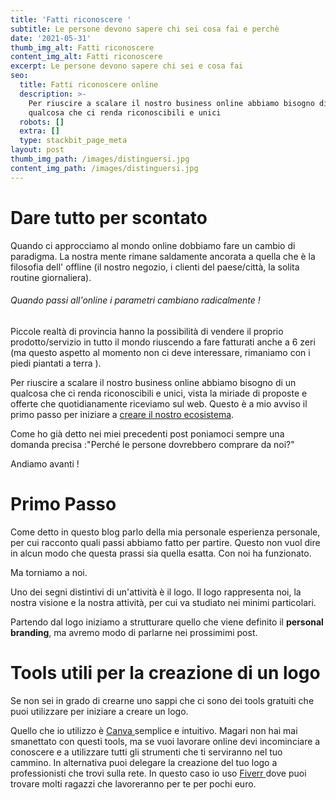 ```yaml
---
title: 'Fatti riconoscere '
subtitle: Le persone devono sapere chi sei cosa fai e perchè
date: '2021-05-31'
thumb_img_alt: Fatti riconoscere
content_img_alt: Fatti riconoscere
excerpt: Le persone devono sapere chi sei e cosa fai
seo:
  title: Fatti riconoscere online
  description: >-
    Per riuscire a scalare il nostro business online abbiamo bisogno di un
    qualcosa che ci renda riconoscibili e unici
  robots: []
  extra: []
  type: stackbit_page_meta
layout: post
thumb_img_path: /images/distinguersi.jpg
content_img_path: /images/distinguersi.jpg
---
```

# Dare tutto per scontato

Quando ci approcciamo al mondo online dobbiamo fare un cambio di paradigma. La nostra mente rimane saldamente ancorata a quella che è la filosofia dell' offline (il nostro negozio, i clienti del paese/città, la solita routine giornaliera).

###### Quando passi all'online i parametri cambiano radicalmente !

Piccole realtà di provincia hanno la possibilità di vendere il proprio prodotto/servizio in tutto il mondo riuscendo a fare fatturati anche a 6 zeri (ma questo aspetto al momento non ci deve interessare, rimaniamo con i piedi piantati a terra ).

Per riuscire a scalare il nostro business online abbiamo bisogno di un qualcosa che ci renda riconoscibili e unici, vista la miriade di proposte e offerte che quotidianamente riceviamo sul web. Questo è a mio avviso il primo passo per iniziare a [creare il nostro ecosistema](https://scientific-pineapple-4f729.netlify.app/posts/inizio-del-cammino/).

Come ho già detto nei miei precedenti post poniamoci sempre una domanda precisa :"Perché le persone dovrebbero comprare da noi?"

Andiamo avanti !

# Primo Passo

Come detto in questo blog parlo della mia personale esperienza personale, per cui racconto quali passi abbiamo fatto per partire. Questo non vuol dire in alcun modo che questa prassi sia quella esatta. Con noi ha funzionato.

Ma torniamo a noi.

Uno dei segni distintivi di un'attività è il logo. Il logo rappresenta noi, la nostra visione e la nostra attività, per cui va studiato nei minimi particolari.

Partendo dal logo iniziamo a strutturare quello che viene definito il **personal branding**, ma avremo modo di parlarne nei prossimimi post.

# Tools utili per la creazione di un logo

Se non sei in grado di crearne uno sappi che ci sono dei tools gratuiti che puoi utilizzare per iniziare a creare un logo.

Quello che io utilizzo è [Canva ](canva.com)semplice e intuitivo. Magari non hai mai smanettato con questi tools, ma se vuoi lavorare online devi incominciare a conoscere e a utilizzare tutti gli strumenti che ti serviranno nel tuo cammino. In alternativa puoi delegare la creazione del tuo logo a professionisti che trovi sulla rete. In questo caso io uso [Fiverr ](fiverr.com)dove puoi trovare molti ragazzi che lavoreranno per te per pochi euro.
